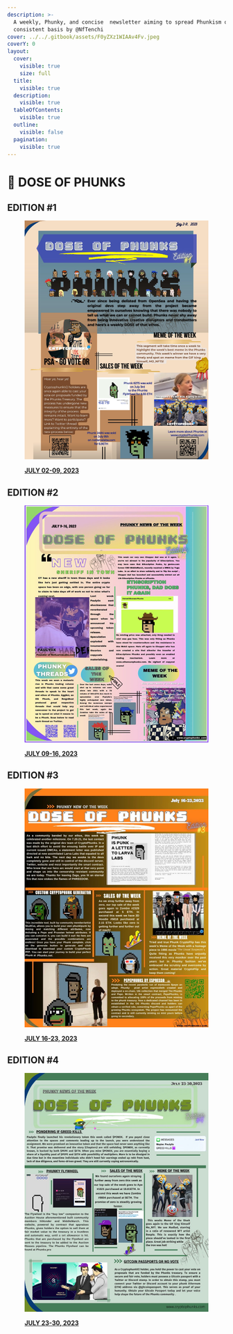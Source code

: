 ```yaml
---
description: >-
  A weekly, Phunky, and concise  newsletter aiming to spread Phunkism on a
  consistent basis by @NfTenchi
cover: ../../.gitbook/assets/F0yZXz1WIAAv4Fv.jpeg
coverY: 0
layout:
  cover:
    visible: true
    size: full
  title:
    visible: true
  description:
    visible: true
  tableOfContents:
    visible: true
  outline:
    visible: false
  pagination:
    visible: true
---
```


# 📰 DOSE OF PHUNKS

## EDITION #1

<figure><img src="../../.gitbook/assets/F0oyovkXsAMVmPx.jpeg" alt=""><figcaption><p><a href="https://twitter.com/NfTenchi/status/1678209496336805888?s=20"><strong>JULY 02-09, 2023</strong></a></p></figcaption></figure>

## EDITION #2

<figure><img src="../../.gitbook/assets/F1auwVcWcAEO1ni.jpeg" alt=""><figcaption><p><a href="https://twitter.com/NfTenchi/status/1681723668924121103?s=20"><strong>JULY 09-16, 2023</strong></a></p></figcaption></figure>

## EDITION #3

<figure><img src="../../.gitbook/assets/F1z1eGyWIAU9kI4.jpeg" alt=""><figcaption><p><a href="https://twitter.com/NfTenchi/status/1683483915984535554?s=20"><strong>JULY 16-23, 2023</strong></a></p></figcaption></figure>

## EDITION #4

<figure><img src="../../.gitbook/assets/F2cVv3qWAAE2iiP.jpeg" alt=""><figcaption><p><a href="https://twitter.com/NfTenchi/status/1686340561282711552?s=20"><strong>JULY 23-30, 2023</strong></a></p></figcaption></figure>
